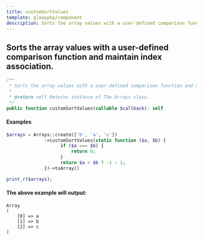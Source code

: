 ```yaml
---
title: customSortValues
template: glowyphp/component
description: Sorts the array values with a user-defined comparison function and maintain index association.
---
```


<h2 class="font-normal text-lg">
Sorts the array values with a user-defined comparison function and maintain index association.
</h2>

```php
/**
 * Sorts the array values with a user-defined comparison function and maintain index association.
 *
 * @return self Returns instance of The Arrays class.
 */
public function customSortValues(callable $callback): self
```

#### Examples

```php
$arrays = Arrays::create(['b', 'a', 'c'])
              ->customSortValues(static function ($a, $b) {
                    if ($a === $b) {
                        return 0;
                    }
                    return $a < $b ? -1 : 1;
              })->toArray()

print_r($arrays);
```

#### The above example will output:

```text
Array
(
    [0] => a
    [1] => b
    [2] => c
)
```
